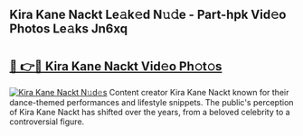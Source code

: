 ## Kira Kane Nackt Le𝚊k𝚎d N𝚞𝚍e - Part-hpk Vid𝚎o Photos Le𝚊ks Jn6xq

# <h2><a href="http://fb0dmt.evod.top/?m=Kira+Kane+Nackt">🔗 👉🔴 Kira Kane Nackt Vid𝚎o Ph𝚘t𝚘s</a></h2>

[![Kira Kane Nackt N𝚞d𝚎s](https://i.imgur.com/8V9OHl7.gif)](http://fb0dmt.evod.top/?m=Kira+Kane+Nackt)
Content creator Kira Kane Nackt known for their dance-themed performances and lifestyle snippets. The public's perception of Kira Kane Nackt has shifted over the years, from a beloved celebrity to a controversial figure. 
